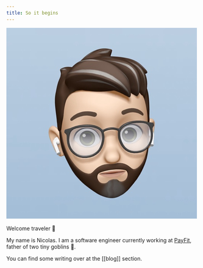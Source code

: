 ```yaml
---
title: So it begins
---
```


<img src="./memoji.jpg" class="rounded-full w-32 h-32"/>

<p class="text-2xl">Welcome traveler 👋</p>

My name is Nicolas.
I am a software engineer currently working at [PayFit](https://payfit.com/), father of two tiny goblins 🐣.

You can find some writing over at the [[blog]] section.
